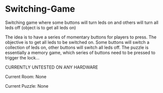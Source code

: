 # Switching-Game
Switching game where some buttons will turn leds on and others will turn all leds off (object is to get all leds on)

The idea is to have a series of momentary buttons for players to press. The objective is to get all leds to be switched on. Some buttons will switch a collection of leds on, other buttons will switch all leds off.
The puzzle is essentially a memory game, which series of buttons need to be pressed to trigger the lock...

CURRENTLY UNTESTED ON ANY HARDWARE

Current Room:
None

Current Puzzle:
None
